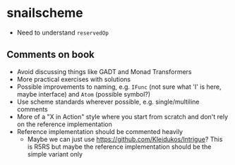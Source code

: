 # snailscheme

- Need to understand `reservedOp`

## Comments on book

- Avoid discussing things like GADT and Monad Transformers
- More practical exercises with solutions
- Possible improvements to naming, e.g. `IFunc` (not sure what 'I' is here,
  maybe interface) and `Atom` (possible symbol?)
- Use scheme standards wherever possible, e.g. single/multiline comments
- More of a "X in Action" style where you start from scratch and don't rely on
  the reference implementation
- Reference implementation should be commented heavily
  - Maybe we can just use https://github.com/Kleidukos/Intrigue? This is R5RS
    but maybe the reference implementation should be the simple variant only
